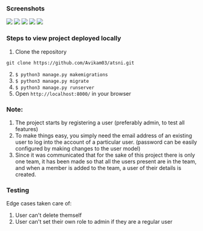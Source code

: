 ### Screenshots
![](https://i.imgur.com/wPGoCie.png)
![](https://i.imgur.com/duM0vG8.png)
![](https://i.imgur.com/MeT407J.png)
![](https://i.imgur.com/Xz8A2T2.png)
![](https://i.imgur.com/dDqf4jc.png)

### Steps to view project deployed locally

1. Clone the repository
```
git clone https://github.com/Avikam03/atsni.git
```
2. `$ python3 manage.py makemigrations`
3. `$ python3 manage.py migrate`
4. `$ python3 manage.py runserver`
5. Open `http://localhost:8000/` in your browser


### Note:
1. The project starts by registering a user (preferably admin, to test all features)
2. To make things easy, you simply need the email address of an existing user to log into the account of a particular user. (password can be easily configured by making changes to the user model)
3. Since it was communicated that for the sake of this project there is only one team, it has been made so that all the users present are in the team, and when a member is added to the team, a user of their details is created.

### Testing 
Edge cases taken care of:
1. User can't delete themself
2. User can't set their own role to admin if they are a regular user